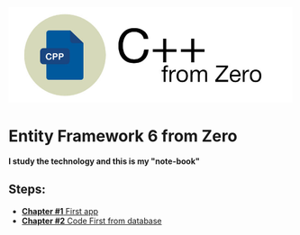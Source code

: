 [![Logo](https://raw.githubusercontent.com/ogycode/CPPFromZero/master/merch/logo.jpg)](https://github.com/ogycode/CPPFromZero)

# Entity Framework 6 from Zero
**I study the technology and this is my "note-book"**

## Steps:
  - [**Chapter #1** First app](https://github.com/verloka/EF6FromZero/tree/master/src/Chapter_1/Chapter_1)
  - [**Chapter #2** Code First from database](https://github.com/verloka/EF6FromZero/tree/master/src/Chapter_2)